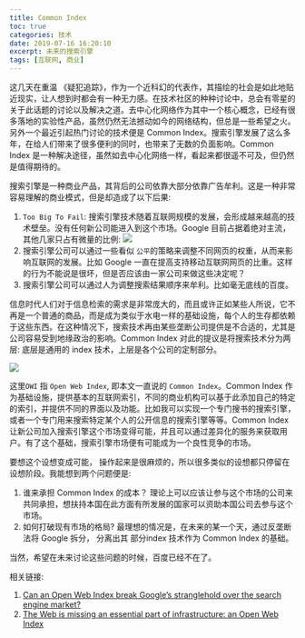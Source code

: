 ```yaml
---
title: Common Index
toc: true
categories: 技术
date: 2019-07-16 16:20:10
excerpt: 未来的搜索引擎
tags: [互联网, 商业]
---
```


这几天在重温 《疑犯追踪》，作为一个近科幻的代表作，其描绘的社会是如此地贴近现实，让人想到时都会有一种无力感。在技术社区的种种讨论中，总会有零星的关于此话题的讨论以及解决之道。去中心化网络作为其中一个核心概念，已经有很多落地的实验性产品，虽然仍然无法撼动如今的网络结构，但总是一些希望之火。另外一个最近引起热门讨论的技术便是 Common Index。搜索引擎发展了这么多年，在给人们带来了很多便利的同时，也带来了无数的负面影响。Common Index 是一种解决途径，虽然如去中心化网络一样，看起来都很遥不可及，但仍然是值得期待的。


搜索引擎是一种商业产品，其背后的公司依靠大部分依靠广告牟利。这是一种非常容易理解的商业模式，但是却造成了以下后果:


1. `Too Big To Fail`: 搜索引擎技术随着互联网规模的发展，会形成越来越高的技术壁垒。没有任何新公司能进入到这个市场。Google 目前占据着绝对主流，其他几家只占有微量的比例:  ![](/images/common-index/market-share.png)
2. 搜索引擎公司可以通过一些看似 `公平`的策略来调整不同网页的权重，从而来影响互联网的发展。比如 Google 一直在提高支持移动互联网网页的比重。这样的行为不能说是很坏，但是否应该由一家公司来做这些决定呢？
3. 搜索引擎公司可以通过人为调整搜索结果顺序来牟利。比如毫无底线的百度。


信息时代人们对于信息检索的需求是非常庞大的，而且或许正如某些人所说，它不再是一个普通的商品，而是成为类似于水电一样的基础设施，每个人的生存都依赖于这些东西。在这种情况下，搜索技术再由某些垄断公司提供是不合适的，尤其是公司容易受到地缘政治的影响。Common Index 对此的提议是将搜索技术分为两层: 底层是通用的 index 技术，上层是各个公司的定制部分。



![](/images/common-index/owi.png)



这里`OWI` 指 `Open Web Index`, 即本文一直说的 `Common Index`。Common Index 作为基础设施，提供基本的互联网索引，不同的商业机构可以基于此添加自己的特定的索引，并提供不同的界面以及功能。比如我可以实现一个专门搜书的搜索引擎，或者一个专门用来搜索特定某个人的公开信息的搜索引擎等等。Common Index 让新公司加入搜索引擎这个市场变得可能，并且可以通过差异化的服务来获取用户。有了这个基础，搜索引擎市场便有可能成为一个良性竞争的市场。



要想这个设想变成可能， 操作起来是很麻烦的，所以很多类似的设想都只停留在设想阶段。我能想到两个问题便是:


1. 谁来承担 Common Index 的成本？ 理论上可以应该让参与这个市场的公司来共同承担，想扶持本国在此方面有所发展的国家可以资助本国公司去参与这个市场。
2. 如何打破现有市场的格局? 最理想的情况是，在未来的某一个天，通过反垄断法将 Google 拆分， 分离出其 部分index 技术作为 Common Index 的基础。


当然，希望在未来讨论这些问题的时候，百度已经不在了。









相关链接:

1. [Can an Open Web Index break Google’s stranglehold over the search engine market?](<https://hub.packtpub.com/can-an-open-web-index-break-googles-stranglehold-over-the-search-engine-market/>)
2. [The Web is missing an essential part of infrastructure: an Open Web Index](<https://arxiv.org/abs/1903.03846>)

